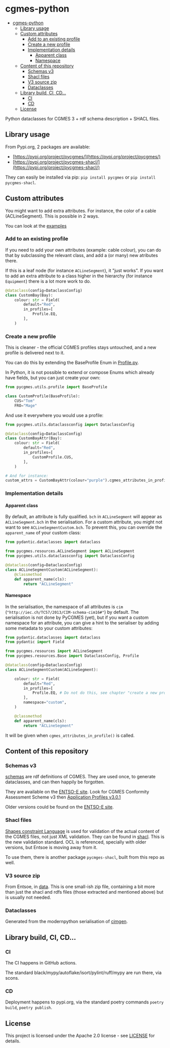 <!--
SPDX-FileCopyrightText: 2023 Alliander

SPDX-License-Identifier: Apache-2.0
-->

# cgmes-python

- [cgmes-python](#cgmes-python)
  - [Library usage](#library-usage)
  - [Custom attributes](#custom-attributes)
    - [Add to an existing profile](#add-to-an-existing-profile)
    - [Create a new profile](#create-a-new-profile)
    - [Implementation details](#implementation-details)
      - [Apparent class](#apparent-class)
      - [Namespace](#namespace)
  - [Content of this repository](#content-of-this-repository)
    - [Schemas v3](#schemas-v3)
    - [Shacl files](#shacl-files)
    - [V3 source zip](#v3-source-zip)
    - [Dataclasses](#dataclasses)
  - [Library build, CI, CD...](#library-build-ci-cd)
    - [CI](#ci)
    - [CD](#cd)
  - [License](#license)

Python dataclasses for CGMES 3 + rdf schema description + SHACL files.

## Library usage

From Pypi.org, 2 packages are available:

- [https://pypi.org/project/pycgmes/](https://pypi.org/project/pycgmes/)
- [https://pypi.org/project/pycgmes-shacl/](https://pypi.org/project/pycgmes-shacl/)

They can easily be installed via pip: `pip install pycgmes` or `pip install pycgmes-shacl`.

## Custom attributes

You might want to add extra attributes. For instance, the color of a cable (ACLineSegment). This is possible in 2 ways.

You can look at the [examples](./examples/custom_attributes.py)

### Add to an existing profile

If you need to add your own attributes (example: cable colour), you can do that by subclassing the relevant class, and
add a (or many) new atributes there.

If this is a leaf node (for instance `ACLineSegment`), it "just works". If you want to add an extra attribute to a
class higher in the hierarchy (for instance `Equipment`) there is a lot more work to do.

```python
@dataclass(config=DataclassConfig)
class CustomBay(Bay):
    colour: str = Field(
        default="Red",
        in_profiles=[
            Profile.EQ,
        ],
    )
```

### Create a new profile

This is cleaner - the official CGMES profiles stays untouched, and a new profile is delivered next to it.

You can do this by extending the BaseProfile Enum in [Profile.py](./pycgmes/utils/profile.py).

In Python, it is not possible to extend or compose Enums which already have fields, but you can just create your own:

```python
from pycgmes.utils.profile import BaseProfile

class CustomProfile(BaseProfile):
    CUS="Tom"
    FRO="Mage"
```

And use it everywhere you would use a profile:

```python
from pycgmes.utils.dataclassconfig import DataclassConfig

@dataclass(config=DataclassConfig)
class CustomBayAttr(Bay):
    colour: str = Field(
        default="Red",
        in_profiles=[
            CustomProfile.CUS,
        ],
    )

# And for instance:
custom_attrs = CustomBayAttr(colour="purple").cgmes_attributes_in_profile(CustomProfile.CUS)
```

### Implementation details

#### Apparent class

By default, an attribute is fully qualified. `bch` in `ACLineSegment` will appear as `ACLineSegment.bch` in the serialisation.
For a custom attribute, you might not want to see  `ACLineSegmentCustom.bch`. To prevent this, you can override the `apparent_name`
of your custom class:

```python
from pydantic.dataclasses import dataclass

from pycgmes.resources.ACLineSegment import ACLineSegment
from pycgmes.utils.dataclassconfig import DataclassConfig

@dataclass(config=DataclassConfig)
class ACLineSegmentCustom(ACLineSegment):
    @classmethod
    def apparent_name(cls):
        return "ACLineSegment"
```

#### Namespace

In the serialisation, the namespace of all attributes is `cim` (`"http://iec.ch/TC57/2013/CIM-schema-cim16#"`) by default.
The serialisation is not done by PyCGMES (yet), but if you want a custom namespace for an attribute,
you can give a hint to the serialiser by adding some metadata to your custom attributes:

```python
from pydantic.dataclasses import dataclass
from pydantic import Field

from pycgmes.resources import ACLineSegment
from pycgmes.resources.Base import DataclassConfig, Profile

@dataclass(config=DataclassConfig)
class ACLineSegmentCustom(ACLineSegment):

    colour: str = Field(
        default="Red",
        in_profiles=[
            Profile.EQ, # Do not do this, see chapter "create a new profile"
        ],
        namespace="custom",
    )

    @classmethod
    def apparent_name(cls):
        return "ACLineSegment"
```

It will be given when `cgmes_attributes_in_profile()` is called.

## Content of this repository

### Schemas v3

[schemas](./schemas/) are rdf definitions of CGMES. They are used once, to generate dataclasses, and
can then happily be forgotten.

They are available on the [ENTSO-E site](https://www.entsoe.eu/data/cim/cim-conformity-and-interoperability/).
Look for CGMES Conformity Assessment Scheme v3 then [Application Profiles v3.0.1](https://www.entsoe.eu/Documents/CIM_documents/Grid_Model_CIM/IEC61970-600-2_CGMES_3_0_1_ApplicationProfiles.zip)

Older versions could be found on the [ENTSO-E site](https://www.entsoe.eu/data/cim/cim-for-grid-models-exchange/).

### Shacl files

[Shapes constraint Language](https://en.wikipedia.org/wiki/SHACL) is used for validation of the actual content of the
CGMES files, not just XML validation. They can be found in [shacl](./pycgmes/shacl). This is the new validation standard. OCL
is referenced, specially with older versions, but Entsoe is moving away from it.

To use them, there is another package `pycmges-shacl`, built from this repo as well.

### V3 source zip

From Entsoe, in [data](./data/). This is one small-ish zip file, containing a bit more than just the shacl and rdfs
files (those extracted and mentioned above) but is usually not needed.

### Dataclasses

Generated from the modernpython serialisation of [cimgen](https://github.com/sogno-platform/cimgen).

## Library build, CI, CD...

### CI

The CI happens in GitHub actions.

The standard black/mypy/autoflake/isort/pylint/ruff/mypy are run there, via scons.

### CD

Deployment happens to pypi.org, via the standard poetry commands `poetry build`, `poetry publish`.

## License

This project is licensed under the Apache 2.0 license - see [LICENSE](./LICENSE) for details.
